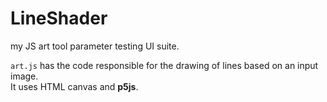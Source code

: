 # LineShader

my JS art tool parameter testing UI suite.

`art.js` has the code responsible for the drawing of lines based on an input image.  
It uses HTML canvas and **p5js**.
